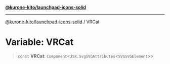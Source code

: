 [**@kurone-kito/launchpad-icons-solid**](../README.md)

***

[@kurone-kito/launchpad-icons-solid](../globals.md) / VRCat

# Variable: VRCat

> `const` **VRCat**: `Component`\<`JSX.SvgSVGAttributes`\<`SVGSVGElement`\>\>
